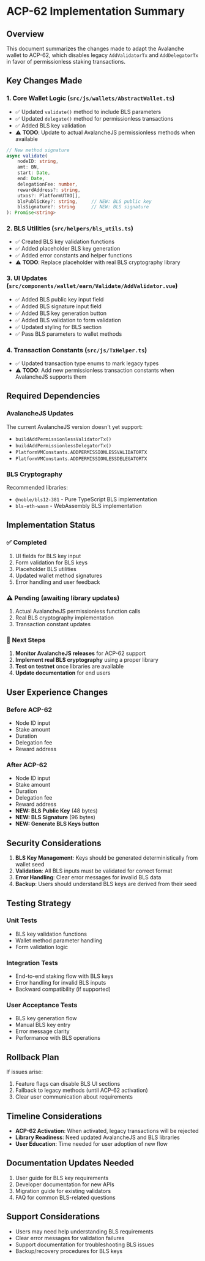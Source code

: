 # ACP-62 Implementation Summary

## Overview
This document summarizes the changes made to adapt the Avalanche wallet to ACP-62, which disables legacy `AddValidatorTx` and `AddDelegatorTx` in favor of permissionless staking transactions.

## Key Changes Made

### 1. Core Wallet Logic (`src/js/wallets/AbstractWallet.ts`)
- ✅ Updated `validate()` method to include BLS parameters
- ✅ Updated `delegate()` method for permissionless transactions
- ✅ Added BLS key validation
- ⚠️ **TODO**: Update to actual AvalancheJS permissionless methods when available

```typescript
// New method signature
async validate(
    nodeID: string,
    amt: BN,
    start: Date,
    end: Date,
    delegationFee: number,
    rewardAddress?: string,
    utxos?: PlatformUTXO[],
    blsPublicKey?: string,     // NEW: BLS public key
    blsSignature?: string      // NEW: BLS signature
): Promise<string>
```

### 2. BLS Utilities (`src/helpers/bls_utils.ts`)
- ✅ Created BLS key validation functions
- ✅ Added placeholder BLS key generation
- ✅ Added error constants and helper functions
- ⚠️ **TODO**: Replace placeholder with real BLS cryptography library

### 3. UI Updates (`src/components/wallet/earn/Validate/AddValidator.vue`)
- ✅ Added BLS public key input field
- ✅ Added BLS signature input field
- ✅ Added BLS key generation button
- ✅ Added BLS validation to form validation
- ✅ Updated styling for BLS section
- ✅ Pass BLS parameters to wallet methods

### 4. Transaction Constants (`src/js/TxHelper.ts`)
- ✅ Updated transaction type enums to mark legacy types
- ⚠️ **TODO**: Add new permissionless transaction constants when AvalancheJS supports them

## Required Dependencies

### AvalancheJS Updates
The current AvalancheJS version doesn't yet support:
- `buildAddPermissionlessValidatorTx()`
- `buildAddPermissionlessDelegatorTx()`
- `PlatformVMConstants.ADDPERMISSIONLESSVALIDATORTX`
- `PlatformVMConstants.ADDPERMISSIONLESSDELEGATORTX`

### BLS Cryptography
Recommended libraries:
- `@noble/bls12-381` - Pure TypeScript BLS implementation
- `bls-eth-wasm` - WebAssembly BLS implementation

## Implementation Status

### ✅ Completed
1. UI fields for BLS key input
2. Form validation for BLS keys
3. Placeholder BLS utilities
4. Updated wallet method signatures
5. Error handling and user feedback

### ⚠️ Pending (awaiting library updates)
1. Actual AvalancheJS permissionless function calls
2. Real BLS cryptography implementation
3. Transaction constant updates

### 🔄 Next Steps
1. **Monitor AvalancheJS releases** for ACP-62 support
2. **Implement real BLS cryptography** using a proper library
3. **Test on testnet** once libraries are available
4. **Update documentation** for end users

## User Experience Changes

### Before ACP-62
- Node ID input
- Stake amount
- Duration
- Delegation fee
- Reward address

### After ACP-62
- Node ID input
- Stake amount
- Duration
- Delegation fee
- Reward address
- **NEW: BLS Public Key** (48 bytes)
- **NEW: BLS Signature** (96 bytes)
- **NEW: Generate BLS Keys button**

## Security Considerations

1. **BLS Key Management**: Keys should be generated deterministically from wallet seed
2. **Validation**: All BLS inputs must be validated for correct format
3. **Error Handling**: Clear error messages for invalid BLS data
4. **Backup**: Users should understand BLS keys are derived from their seed

## Testing Strategy

### Unit Tests
- BLS key validation functions
- Wallet method parameter handling
- Form validation logic

### Integration Tests
- End-to-end staking flow with BLS keys
- Error handling for invalid BLS inputs
- Backward compatibility (if supported)

### User Acceptance Tests
- BLS key generation flow
- Manual BLS key entry
- Error message clarity
- Performance with BLS operations

## Rollback Plan

If issues arise:
1. Feature flags can disable BLS UI sections
2. Fallback to legacy methods (until ACP-62 activation)
3. Clear user communication about requirements

## Timeline Considerations

- **ACP-62 Activation**: When activated, legacy transactions will be rejected
- **Library Readiness**: Need updated AvalancheJS and BLS libraries
- **User Education**: Time needed for user adoption of new flow

## Documentation Updates Needed

1. User guide for BLS key requirements
2. Developer documentation for new APIs
3. Migration guide for existing validators
4. FAQ for common BLS-related questions

## Support Considerations

- Users may need help understanding BLS requirements
- Clear error messages for validation failures
- Support documentation for troubleshooting BLS issues
- Backup/recovery procedures for BLS keys
